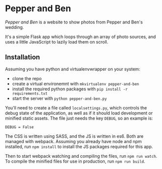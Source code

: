 # Pepper and Ben
_Pepper and Ben_ is a website to show photos from Pepper and Ben's wedding.

It's a simple Flask app which loops through an array of photo sources, and
uses a little JavaScript to lazily load them on scroll.

## Installation

Assuming you have python and virtualenvwrapper on your system:
* clone the repo
* create a virtual environemnt with `mkvirtualenv pepper-and-ben`
* install the required python packages with `pip install -r requirements.txt`
* start the server with `python pepper-and-ben.py`

You'll need to create a file called `localsettings.py`, which controls the
debug state of the application, as well as if it should load development or
minified static assets. The file just needs the key `DEBUG`, so an example is:

    DEBUG = False

The CSS is written using SASS, and the JS is written in es6. Both are managed
with webpack. Assuming you already have node and npm installed, run `npm install`
to install the JS packages required for this app.

Then to start webpack watching and compiling the files, run `npm run watch`. To
compile the minified files for use in production, run `npm run build`.

